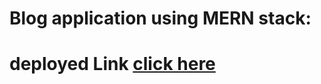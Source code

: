 # Blog application using MERN stack:

# deployed Link [click here](https://muthu-blog-application.netlify.app/)
